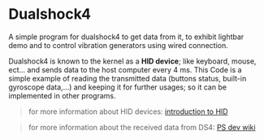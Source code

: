# Dualshock4
A simple program for dualshock4 to get data from it, to exhibit lightbar demo and to control vibration generators using wired connection.

Dualshock4 is known to the kernel as a **HID device**; like keyboard, mouse, ect... and sends data to the host computer every 4 ms.
This Code is a simple example of reading the transmitted data (buttons status, built-in gyroscope data,...) and keeping it for 
further usages; so it can be implemented in other programs.
> for more information about HID devices:
[introduction to HID](https://docs.kernel.org/hid/index.html)

> for more information about the received data from DS4:
[PS dev wiki](https://www.psdevwiki.com/ps4/DS4-USB)
